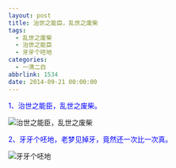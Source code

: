 ```yaml
---
layout: post
title: 治世之能臣，乱世之废柴
tags:
  - 乱世之废柴
  - 治世之能臣
  - 牙牙个呸地
categories:
  - 一清二白
abbrlink: 1534
date: 2014-09-21 00:00:00
---
```


<!-- build time:Sat Jun 23 2018 12:05:16 GMT+0800 (中国标准时间) -->

<span style="color:#00f">1、治世之能臣，乱世之废柴。</span>

![治世之能臣，乱世之废柴](http://imgsrc.baidu.com/forum/pic/item/976b2cd162d9f2d31400c31ca9ec8a136227cc54.jpg "治世之能臣，乱世之废柴")

<span style="color:#00f">2、牙牙个呸地，老梦见掉牙，竟然还一次比一次真。</span>

![牙牙个呸地](http://img8.3lian.com/ychatu/02/05/32191_3a95a506-a6dc-42c9-9c6f-2fad41e71668.jpg "牙牙个呸地")
<!-- rebuild by neat -->